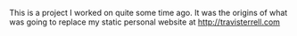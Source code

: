 This is a project I worked on quite some time ago. It was the origins of what was going to replace my static personal website at http://travisterrell.com
